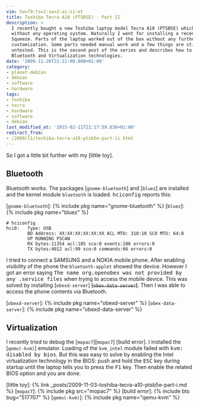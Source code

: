 ```yaml
---
vim: tw=79:ts=2:sw=2:ai:si:et
title: Toshiba Tecra A10 (PTSB5E) - Part II
description: >
  I recently bought a new Toshiba laptop model Tecra A10 (PTSB5E) which comes
  without any operating system. Naturally I went for installing a recent Debian
  Squeeze. Parts of the laptop worked out of the box without any further
  customization. Some parts needed manual work and a few things are still
  untested. This is the second post of the series and describes how to enable
  Bluetooth and Virtualization technologies.
date: '2009-11-26T21:21:00.000+01:00'
category:
- planet-debian
- debian
- software
- hardware
tags:
- toshiba
- tecra
- hardware
- software
- debian
last_modified_at: '2015-02-11T21:17:59.830+01:00'
redirect_from:
- /2009/11/toshiba-tecra-a10-ptsb5e-part-ii.html
---
```


So I got a little bit further with my [little toy].

## Bluetooth

Bluetooth works. The packages [`gnome-bluetooth`] and [`bluez`] are installed
and the kernel module `bluetooth` is loaded. <kbd>hciconfig</kbd> reports this:

[`gnome-bluetooth`]: {% include pkg name="gnome-bluetooth" %}
[`bluez`]: {% include pkg name="bluez" %}

```console
# hciconfig
hci0:   Type: USB
        BD Address: XX:XX:XX:XX:XX:XX ACL MTU: 310:10 SCO MTU: 64:8
        UP RUNNING PSCAN
        RX bytes:11354 acl:105 sco:0 events:286 errors:0
        TX bytes:4012 acl:99 sco:0 commands:66 errors:0
```

I tried to connect a SAMSUNG and a NOKIA mobile phone. After enabling
visibility of the phone the `bluetooth-applet` showed the device. However I got
an error saying <samp>The name org.openobex was not provided by any .service
files</samp> when trying to access the mobile device. This was solved by
installing [`obexd-server`] <del>[`obex-data-server`]</del>. Then I was able to access
the phone contents via Bluetooth.

[`obexd-server`]: {% include pkg name="obexd-server" %}
[`obex-data-server`]: {% include pkg name="obexd-data-server" %}


## Virtualization

I recently tried to debug the [`mopac7`][`mopac7`] [build error]. I installed the
[`qemu(-kvm)`] emulator. Loading of the `kvm_intel` module failed with
<samp>kvm: disabled by bios</samp>. But this was easy to solve by enabling the
Intel virtualization technology in the BIOS: push and hold the <kbd>ESC</kbd>
key during startup until the laptop tells you to press the <kbd>F1</kbd> key.
Then enable the related BIOS option and you are done.

[little toy]: {% link _posts/2009-11-03-toshiba-tecra-a10-ptsb5e-part-i.md %}
[`mopac7`]: {% include pkg src="mopac7" %}
[build error]: {% include bts bug="517707" %}
[`qemu(-kvm)`]: {% include pkg name="qemu-kvm" %}

